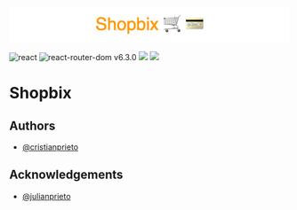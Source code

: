 <p align="center"><img src="/public/images/banner.png"></img></p>

![react](https://img.shields.io/badge/React-20232A?style=for-the-badge&logo=react&logoColor=61DAFB)
![react-router-dom v6.3.0](https://img.shields.io/badge/React_Router-CA4245?style=for-the-badge&logo=react-router&logoColor=white)
![](https://img.shields.io/badge/TAILWIND-3.1.8-lightblue)
![](https://img.shields.io/github/repo-size/cristian-prieto/foodubix)

# Shopbix

## Authors

- [@cristianprieto](https://github.com/Cristian-Prieto)

## Acknowledgements

- [@julianprieto](https://github.com/julianprieto-dev)
